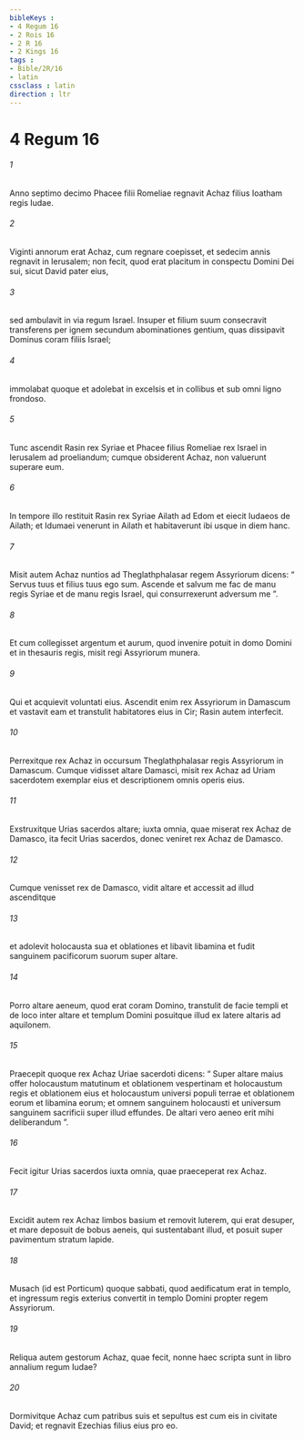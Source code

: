 ```yaml
---
bibleKeys : 
- 4 Regum 16
- 2 Rois 16
- 2 R 16
- 2 Kings 16
tags : 
- Bible/2R/16
- latin
cssclass : latin
direction : ltr
---
```


# 4 Regum 16

###### 1
Anno septimo decimo Phacee filii Romeliae regnavit Achaz filius Ioatham regis Iudae. 
###### 2
Viginti annorum erat Achaz, cum regnare coepisset, et sedecim annis regnavit in Ierusalem; non fecit, quod erat placitum in conspectu Domini Dei sui, sicut David pater eius, 
###### 3
sed ambulavit in via regum Israel. Insuper et filium suum consecravit transferens per ignem secundum abominationes gentium, quas dissipavit Dominus coram filiis Israel; 
###### 4
immolabat quoque et adolebat in excelsis et in collibus et sub omni ligno frondoso.
###### 5
Tunc ascendit Rasin rex Syriae et Phacee filius Romeliae rex Israel in Ierusalem ad proeliandum; cumque obsiderent Achaz, non valuerunt superare eum. 
###### 6
In tempore illo restituit Rasin rex Syriae Ailath ad Edom et eiecit Iudaeos de Ailath; et Idumaei venerunt in Ailath et habitaverunt ibi usque in diem hanc. 
###### 7
Misit autem Achaz nuntios ad Theglathphalasar regem Assyriorum dicens: “ Servus tuus et filius tuus ego sum. Ascende et salvum me fac de manu regis Syriae et de manu regis Israel, qui consurrexerunt adversum me ”. 
###### 8
Et cum collegisset argentum et aurum, quod invenire potuit in domo Domini et in thesauris regis, misit regi Assyriorum munera. 
###### 9
Qui et acquievit voluntati eius. Ascendit enim rex Assyriorum in Damascum et vastavit eam et transtulit habitatores eius in Cir; Rasin autem interfecit.
###### 10
Perrexitque rex Achaz in occursum Theglathphalasar regis Assyriorum in Damascum. Cumque vidisset altare Damasci, misit rex Achaz ad Uriam sacerdotem exemplar eius et descriptionem omnis operis eius. 
###### 11
Exstruxitque Urias sacerdos altare; iuxta omnia, quae miserat rex Achaz de Damasco, ita fecit Urias sacerdos, donec veniret rex Achaz de Damasco. 
###### 12
Cumque venisset rex de Damasco, vidit altare et accessit ad illud ascenditque 
###### 13
et adolevit holocausta sua et oblationes et libavit libamina et fudit sanguinem pacificorum suorum super altare. 
###### 14
Porro altare aeneum, quod erat coram Domino, transtulit de facie templi et de loco inter altare et templum Domini posuitque illud ex latere altaris ad aquilonem.
###### 15
Praecepit quoque rex Achaz Uriae sacerdoti dicens: “ Super altare maius offer holocaustum matutinum et oblationem vespertinam et holocaustum regis et oblationem eius et holocaustum universi populi terrae et oblationem eorum et libamina eorum; et omnem sanguinem holocausti et universum sanguinem sacrificii super illud effundes. De altari vero aeneo erit mihi deliberandum ”. 
###### 16
Fecit igitur Urias sacerdos iuxta omnia, quae praeceperat rex Achaz. 
###### 17
Excidit autem rex Achaz limbos basium et removit luterem, qui erat desuper, et mare deposuit de bobus aeneis, qui sustentabant illud, et posuit super pavimentum stratum lapide. 
###### 18
Musach (id est Porticum) quoque sabbati, quod aedificatum erat in templo, et ingressum regis exterius convertit in templo Domini propter regem Assyriorum.
###### 19
Reliqua autem gestorum Achaz, quae fecit, nonne haec scripta sunt in libro annalium regum Iudae? 
###### 20
Dormivitque Achaz cum patribus suis et sepultus est cum eis in civitate David; et regnavit Ezechias filius eius pro eo.
